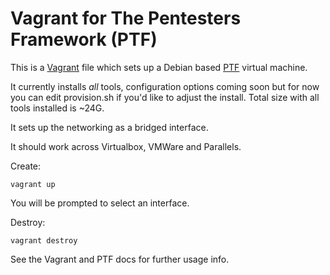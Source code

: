 Vagrant for The Pentesters Framework (PTF)
===

This is a [Vagrant](https://www.vagrantup.com/docs) file which sets up a Debian based [PTF](https://github.com/trustedsec/ptf) virtual machine.

It currently installs _all_ tools, configuration options coming soon but for now you can edit provision.sh if you'd like to adjust the install. Total size with all tools installed is ~24G.

It sets up the networking as a bridged interface.

It should work across Virtualbox, VMWare and Parallels.

Create:

```
vagrant up
```

You will be prompted to select an interface.

Destroy:

```
vagrant destroy
```

See the Vagrant and PTF docs for further usage info.

